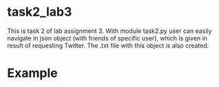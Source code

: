 # task2_lab3
This is task 2 of lab assignment 3.
With module task2.py user can easily navigate in json object (with friends of specific user), 
which is given in result of requesting Twitter. The .txt file with this object is also created.

# Example 
